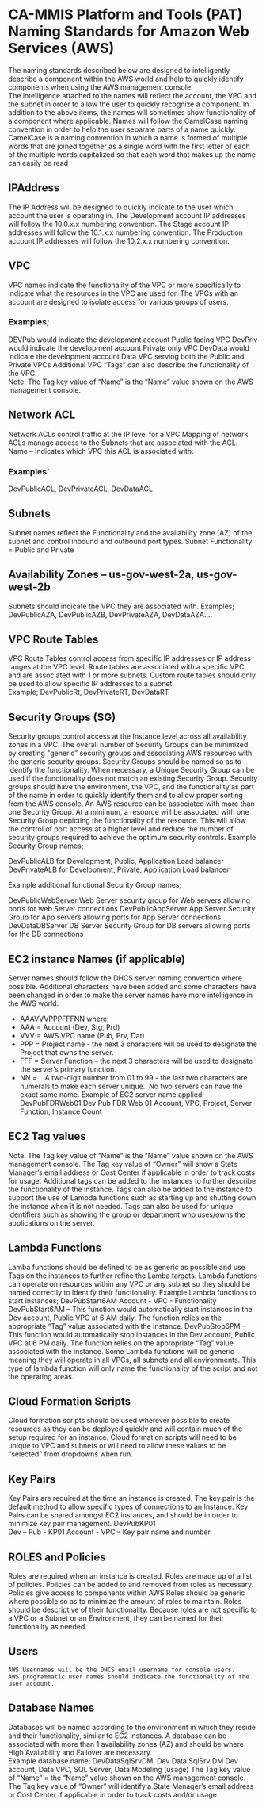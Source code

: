 # CA-MMIS Platform and Tools (PAT) Naming Standards for Amazon Web Services (AWS)

The naming standards described below are designed to intelligently describe a component within the AWS world and help to quickly identify components when using the AWS management console.  
The intelligence attached to the names will reflect the account, the VPC and the subnet in order to allow the user to quickly recognize a component.  In addition to the above items, the names will sometimes show functionality of a component where applicable.
Names will follow the CamelCase naming convention in order to help the user separate parts of a name quickly.  CamelCase is a naming convention in which a name is formed of multiple words that are joined together as a single word with the first letter of each of the multiple words capitalized so that each word that makes up the name can easily be read
## IPAddress
The IP Address will be designed to quickly indicate to the user which account the user is operating in.
The Development account IP addresses will follow the 10.0.x.x numbering convention.
The Stage account IP addresses will follow the 10.1.x.x numbering convention.
The Production account IP addresses will follow the 10.2.x.x numbering convention.
## VPC
VPC names indicate the functionality of the VPC or more specifically to indicate what the resources in the VPC are used for.  The VPCs with an account are designed to isolate access for various groups of users. 
### Examples; 
DEVPub would indicate the development account Public facing VPC
DevPriv would indicate the development account Private only VPC
DevData would indicate the development account Data VPC serving both the Public and Private VPCs
Additional VPC “Tags” can also describe the functionality of the VPC.  
Note: The Tag key value of “Name” is the “Name” value shown on the AWS management console.

## Network ACL
Network ACLs control traffic at the IP level for a VPC
Mapping of network ACLs manage access to the Subnets that are associated with the ACL.
Name – Indicates which VPC this ACL is associated with. 
### Examples’
DevPublicACL, DevPrivateACL, DevDataACL
## Subnets
Subnet names reflect the Functionality and the availability zone (AZ) of the subnet and control inbound and outbound port types.
Subnet Functionality = Public and Private
## Availability Zones – us-gov-west-2a, us-gov-west-2b
Subnets should indicate the VPC they are associated with.
Examples;
DevPublicAZA, DevPublicAZB, DevPrivateAZA, DevDataAZA….

## VPC Route Tables
VPC Route Tables control access from specific IP addresses or IP address ranges at the VPC level.
Route tables are associated with a specific VPC and are associated with 1 or more subnets.
Custom route tables should only be used to allow specific IP addresses to a subnet.  
Example;
	DevPublicRt, DevPrivateRT, DevDataRT

## Security Groups (SG)
Security groups control access at the Instance level across all availability zones in a VPC. 
The overall number of Security Groups can be minimized by creating "generic” security groups and associating AWS resources with the generic security groups. Security Groups should be named so as to identify the functionality.  When necessary, a Unique Security Group can be used if the functionality does not match an existing Security Group.
Security groups should have the environment, the VPC, and the functionality as part of the name in order to quickly identify them and to allow proper sorting from the AWS console.
An AWS resource can be associated with more than one Security Group. At a minimum, a resource will be associated with one Security Group depicting the functionality of the resource. This will allow the control of port access at a higher level and reduce the number of security groups required to achieve the optimum security controls.
Example Security Group names;

DevPublicALB for Development, Public, Application Load balancer
DevPrivateALB for Development, Private, Application Load balancer

Example additional functional Security Group names;

DevPublicWebServer Web Server security group for Web servers allowing ports for web Server connections
 DevPublicAppServer App Server Security Group for App servers allowing ports for App Server connections
 DevDataDBServer DB Server Security Group for DB servers allowing ports for the DB connections

## EC2 instance Names (if applicable)
Server names should follow the DHCS server naming convention where possible.  Additional characters have been added and some characters have been changed in order to make the server names have more intelligence in the AWS world.
- AAAVVVPPPFFFNN where:
- AAA = Account (Dev, Stg, Prd) 
- VVV = AWS VPC name (Pub, Prv, Dat)
- PPP = Project name - the next 3 characters will be used to designate the Project that owns the server.
- FFF = Server Function – the next 3 characters will be used to designate the server’s primary function.
- NN =    A two-digit number from 01 to 99 - the last two characters are numerals to make each server unique.  No two servers can have the exact same name.
Example of EC2 server name applied;
DevPubFDRWeb01		Dev Pub FDR Web 01
Account, VPC, Project, Server Function, Instance Count

## EC2 Tag values
Note: The Tag key value of “Name” is the “Name” value shown on the AWS management console.
The Tag key value of “Owner” will show a State Manager’s email address or Cost Center if applicable in order to track costs for usage.
Additional tags can be added to the instances to further describe the functionality of the instance.
Tags can also be added to the instance to support the use of Lambda functions such as starting up and shutting down the instance when it is not needed.
Tags can also be used for unique identifiers such as showing the group or department who uses/owns the applications on the server.
## Lambda Functions
Lamba functions should be defined to be as generic as possible and use Tags on the instances to further refine the Lamba targets. Lambda functions can operate on resources within any VPC or any subnet so they should be named correctly to identify their functionality. 
Example Lambda functions to start instances;
	 DevPubStart6AM
Account - VPC - Functionality
DevPubStart6AM – This function would automatically start instances in the Dev account, Public VPC at 6 AM daily.  The function relies on the appropriate “Tag” value associated with the instance.
DevPubStop6PM – This function would automatically stop instances in the Dev account, Public VPC at 6 PM daily.  The function relies on the appropriate “Tag” value associated with the instance.
Some Lambda functions will be generic meaning they will operate in all VPCs, all subnets and all environments.  This type of lambda function will only name the functionality of the script and not the operating areas.
## Cloud Formation Scripts
Cloud formation scripts should be used wherever possible to create resources as they can be deployed quickly and will contain much of the setup required for an instance.  Cloud formation scripts will need to be unique to VPC and subnets or will need to allow these values to be “selected” from dropdowns when run.
## Key Pairs
Key Pairs are required at the time an instance is created. The key pair is the default method to allow specific types of connections to an Instance.
Key Pairs can be shared amongst EC2 instances, and should be in order to minimize key pair management.
DevPubKP01  
Dev – Pub - KP01
Account  - VPC – Key pair name and number
## ROLES and Policies
Roles are required when an instance is created.
Roles are made up of a list of policies.  Policies can be added to and removed from roles as necessary.
Policies give access to components within AWS
Roles should be generic where possible so as to minimize the amount of roles to maintain.
Roles should be descriptive of their functionality.
Because roles are not specific to a VPC or a Subnet or an Environment, they can be named for their functionality as needed.
## Users
	AWS Usernames will be the DHCS email username for console users.
	AWS programmatic user names should indicate the functionality of the user account.
## Database Names
Databases will be named according to the environment in which they reside and their functionality, similar to EC2 instances.  A database can be associated with more than 1 availability zones (AZ) and should be where High Availability and Failover are necessary.  
Example database name;
DevDataSqlSrvDM 
Dev Data SqlSrv DM
Dev account, Data VPC, SQL Server, Data Modeling (usage)
The Tag key value of “Name” = the “Name” value shown on the AWS management console.
The Tag key value of “Owner” will identify a State Manager’s email address or Cost Center if applicable in order to track costs and/or usage.
 
